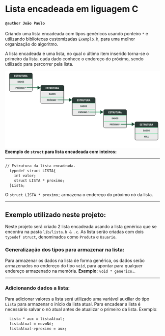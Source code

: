 # Lista encadeada em liguagem C

#### ``@author João Paulo``

Criando uma lista encadeada com tipos genéricos usando ponteiro ``*`` e utilizando bibliotecas customizadas ``Exemplo.h``, para uma melhor organização do algoritmo.

A lista encadeada é uma lista, no qual o último item inserido torna-se o primeiro da lista. cada dado conhece o endereço do próximo, sendo utilizado para percorrer pela lista.

![alt text](img/listaEncadeada.svg)
**Exemplo de ``struct`` para lista encadeada com inteiros:**

---

~~~ c/c++
// Estrutura da lista encadeada. 
  typedef struct LISTA{
    int valor;
    struct LISTA * proximo;
  }Lista;
~~~

O ``struct LISTA * proximo;`` armazena o endereço do próximo nó da lista.

---

## Exemplo utilizado neste projeto:

Neste projeto será criado 2 lista encadeada usando a lista genérica que se encontra na pasta ``lib/lista.h & .c``. As lista serão criadas com dois ``typedef struct``, denominados como ``Produto`` e ``Usuario``.

### Generalização dos tipos para armazenar na lista:

Para armazenar os dados na lista de forma genérica, os dados serão armazenados no endereço do tipo ``void``, para apontar para qualquer endereço armazenado na memória. **Exemplo:** ``void * generico;``.

---

### Adicionando dados a lista:

Para adicionar valores a lista será utilizado uma variável auxiliar do tipo ``Lista`` para armazenar o início da lista atual. Para encadear a lista é necessário salvar o nó atual antes de atualizar o primeiro da lista. Exemplo:

~~~ c/c++
  Lista * aux = listaAtual;
  listaAtual = novoNó;
  listaAtual->proximo = aux;
~~~
